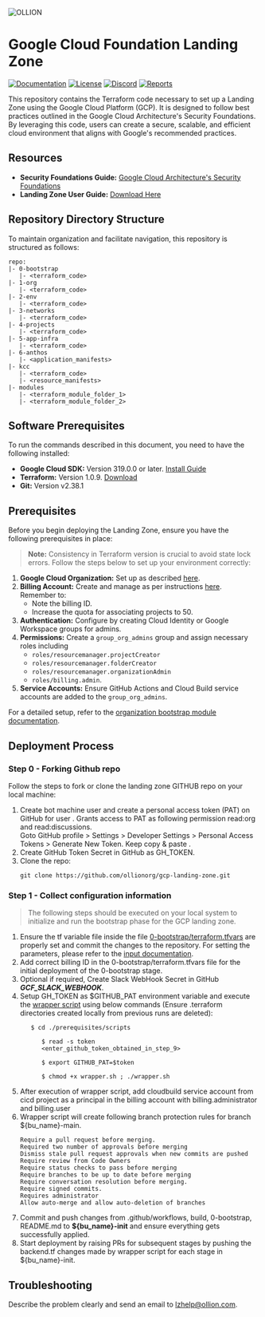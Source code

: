
![OLLION](https://github.com/ollionorg/gcifi-lz/assets/88661454/464b63a2-b85b-4a82-a376-f11b72b639bf)

# Google Cloud Foundation Landing Zone

[![Documentation](https://img.shields.io/badge/Wiki-User_Guide-red?logo=read-the-docs)](https://github.com/ollionorg/gcp-landing-zone/wiki/User-Guide)
[![License](https://img.shields.io/badge/License-Apache_2.0-blue.svg)](https://opensource.org/licenses/Apache-2.0)
[![Discord](https://discordapp.com/api/guilds/1212635303412506694/widget.png?style=shield)](https://discord.gg/aY8EBx4t)
[![Reports](https://img.shields.io/badge/Compliance_report-100%25-green.svg)](https://github.com/ollionorg/aws-landing-zone/wiki/User-Guide#how-compliant-your-landing-zone-to-well-known-best-practices)


This repository contains the Terraform code necessary to set up a Landing Zone using the Google Cloud Platform (GCP). It is designed to follow best practices outlined in the Google Cloud Architecture's Security Foundations. By leveraging this code, users can create a secure, scalable, and efficient cloud environment that aligns with Google's recommended practices.

## Resources

- **Security Foundations Guide:** [Google Cloud Architecture's Security Foundations](https://cloud.google.com/architecture/security-foundations/using-example-terraform)
- **Landing Zone User Guide:** [Download Here](https://drive.google.com/file/d/1KY_WSmBY3_T5dyMH05WuYZ8siKpDDCZW/view?usp=sharing)

## Repository Directory Structure

To maintain organization and facilitate navigation, this repository is structured as follows:

```
repo:
|- 0-bootstrap
   |- <terraform_code>
|- 1-org
   |- <terraform_code>
|- 2-env
   |- <terraform_code>
|- 3-networks
   |- <terraform_code>
|- 4-projects
   |- <terraform_code>
|- 5-app-infra
   |- <terraform_code>
|- 6-anthos
   |- <application_manifests>   
|- kcc
   |- <terraform_code>
   |- <resource_manifests>
|- modules
   |- <terraform_module_folder_1>
   |- <terraform_module_folder_2>
```

## Software Prerequisites 

To run the commands described in this document, you need to have the following installed:

- **Google Cloud SDK:** Version 319.0.0 or later. [Install Guide](https://cloud.google.com/sdk/install)
- **Terraform:** Version 1.0.9. [Download](https://www.terraform.io/downloads.html)
- **Git:** Version v2.38.1


## Prerequisites

Before you begin deploying the Landing Zone, ensure you have the following prerequisites in place:

> **Note:** Consistency in Terraform version is crucial to avoid state lock errors. Follow the steps below to set up your environment correctly:

1. **Google Cloud Organization:** Set up as described [here](https://cloud.google.com/resource-manager/docs/creating-managing-organization).
2. **Billing Account:** Create and manage as per instructions [here](https://cloud.google.com/billing/docs/how-to/manage-billing-account). Remember to:
   - Note the billing ID.
   - Increase the quota for associating projects to 50.
3. **Authentication:** Configure by creating Cloud Identity or Google Workspace groups for admins.
4. **Permissions:** Create a `group_org_admins` group and assign necessary roles including 
     - `roles/resourcemanager.projectCreator`
     - `roles/resourcemanager.folderCreator `
     - `roles/resourcemanager.organizationAdmin`
     - `roles/billing.admin`.
5. **Service Accounts:** Ensure GitHub Actions and Cloud Build service accounts are added to the `group_org_admins`.

For a detailed setup, refer to the [organization bootstrap module documentation](https://github.com/terraform-google-modules/terraform-google-bootstrap).

## Deployment Process

### Step 0 - Forking Github repo

Follow the steps to fork or clone the landing zone GITHUB repo on your local machine:

1. Create bot machine user and create a personal access token (PAT) on GitHub for user .
   Grants access to PAT as following permission read:org and read:discussions.   
   Goto GitHub profile > Settings > Developer Settings > Personal Access Tokens > Generate New Token. Keep copy & paste .
2. Create GitHub Token Secret in GitHub as GH_TOKEN.
3. Clone the repo:
      ```
      git clone https://github.com/ollionorg/gcp-landing-zone.git
      ```

### Step 1 - Collect configuration information

> The following steps should be executed on your local system to initialize and run the bootstrap phase for the GCP landing zone.

1. Ensure the tf variable file inside the file [0-bootstrap/terraform.tfvars](https://github.com/ollionorg/gcifi-lz/blob/main/0-bootstrap/terraform.tfvars) are properly set and commit the changes to the repository. For setting the parameters, please refer to the [input documentation](https://github.com/ollionorg/gcifi-lz/blob/main/0-bootstrap/README.md#inputs).
2. Add correct billing ID in the 0-bootstrap/terraform.tfvars file for the initial deployment of the 0-bootstrap stage.
3. Optional if required, Create Slack WebHook Secret in GitHub ***GCF_SLACK_WEBHOOK***.
5. Setup GH_TOKEN as $GITHUB_PAT environment variable and execute the [wrapper script](https://github.com/ollionorg/gcifi-lz/blob/main/prerequisites/scripts/wrapper.sh) using below commands (Ensure .terraform directories created locally from previous runs are deleted):
   ```
      $ cd ./prerequisites/scripts

         $ read -s token
         <enter_github_token_obtained_in_step_9>

         $ export GITHUB_PAT=$token

         $ chmod +x wrapper.sh ; ./wrapper.sh
   ```
6. After execution of wrapper script, add cloudbuild service account from cicd project as a principal in the billing account with billing.administrator and billing.user 
7. Wrapper script will create following branch protection rules for branch ${bu_name}-main.
   ```
   Require a pull request before merging.
   Required two number of approvals before merging
   Dismiss stale pull request approvals when new commits are pushed
   Require review from Code Owners
   Require status checks to pass before merging
   Require branches to be up to date before merging
   Require conversation resolution before merging.
   Require signed commits.
   Requires administrator
   Allow auto-merge and allow auto-deletion of branches
   ```
8. Commit and push changes from .github/workflows, build, 0-bootstrap, README.md to **${bu_name}-init** and ensure everything gets successfully applied. 
9. Start deployment by raising PRs for subsequent stages by pushing the backend.tf changes made by wrapper script for each stage in ${bu_name}-init.

      
## Troubleshooting

Describe the problem clearly and send an email to lzhelp@ollion.com.
